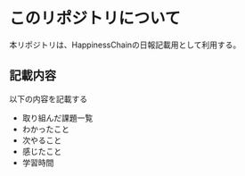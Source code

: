 # このリポジトリについて
本リポジトリは、HappinessChainの日報記載用として利用する。

## 記載内容
以下の内容を記載する
- 取り組んだ課題一覧
- わかったこと
- 次やること
- 感じたこと
- 学習時間